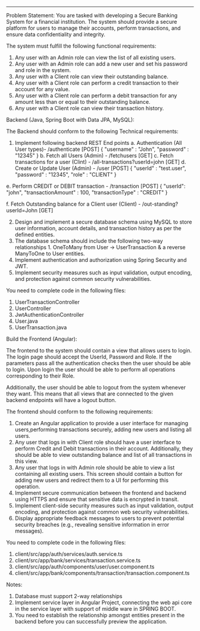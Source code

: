 ---
Problem Statement:
You are tasked with developing a Secure Banking System for a financial institution. The system should provide a secure platform for users to manage their accounts, perform transactions, and ensure data confidentiality and integrity.

The system must fulfill the following functional requirements:
1. Any user with an Admin role can view the list of all existing users.
2. Any user with an Admin role can add a new user and set his password and role in the system.
3. Any user with a Client role can view their outstanding balance.
4. Any user with a Client role can perform a credit transaction to their account for any value.
5. Any user with a Client role can perform a debit transaction for any amount less than or equal to their outstanding balance.
6. Any user with a Client role can view their transaction history.

Backend (Java, Spring Boot with Data JPA, MySQL):

The Backend should conform to the following Technical requirements:

 1. Implement following backend REST End points
   a. Authentication (All User types)- /authenticate
   [POST]
   {
    "username" : "John",
    "password" : "12345"
   }
   b. Fetch all Users (Admin) - /fetchusers
   [GET]
   c. Fetch transactions for a user (Clint) - /all-transactions?userId=john
   [GET]
   d. Create or Update User (Admin) - /user
   [POST]
   {
    "userId" : "test.user",
    "password" : "12345",
    "role" : "CLIENT"
   }
	
   e. Perform CREDIT or DEBIT transaction - /transaction
   [POST]
   { 
   "userId": "john",
    "transactionAmount" : 100,
    "transactionType" : "CREDIT"
    }

   f. Fetch Outstanding balance for a Client user (Client) - /out-standing?userId=John
   [GET]

2. Design and implement a secure database schema using MySQL to store user information, account details, and transaction history as per the defined entities. 
3. The database schema should include the following two-way relationships
        1. OneToMany from User -> UserTransaction & a reverse ManyToOne to User entities.
4. Implement authentication and authorization using Spring Security and JWT. 
5. Implement security measures such as input validation, output encoding, and protection against common security vulnerabilities.

You need to complete code in the following files:
1. UserTransactionController
2. UserController
3. JwtAuthenticationController
4. User.java
5. UserTransaction.java

Build the Frontend (Angular):

The frontend to the system should contain a view that allows users to login. The login page should accept the UserId, Password and Role. If the parameters pass all the authentication checks then the user should be able to login. Upon login the user should be able to perform all operations corresponding to their Role. 

Additionally, the user should be able to logout from the system whenever they want. This means that all views that are connected to the given backend endpoints will have a logout button.

The frontend should conform to the following requirements:
1. Create an Angular application to provide a user interface for managing users,performing transactions securely, adding new users and listing all users.
2. Any user that logs in with Client role should have a user interface to perform Credit and Debit transactions in their account. Additionally, they should be able to view outstanding balance and list of all transactions in this view.
3. Any user that logs in with Admin role should be able to view a list containing all existing users. This screen should contain a button for adding new users and redirect them to a UI for performing this operation.
4. Implement secure communication between the frontend and backend using HTTPS and ensure that sensitive data is encrypted in transit.
5. Implement client-side security measures such as input validation, output encoding, and protection against common web security vulnerabilities.
6. Display appropriate feedback messages to users to prevent potential security breaches (e.g., revealing sensitive information in error messages).

You need to complete code in the following files:
1. client/src/app/auth/services/auth.service.ts
2. client/src/app/bank/services/transaction.service.ts
3. client/src/app/auth/components/user/user.component.ts
4. client/src/app/bank/components/transaction/transaction.component.ts

Notes:
1. Database must support 2-way relationships
2. Implement service layer in Angular Project, connecting the web api core in the service layer with support of middle ware in SPRING BOOT.
3. You need to establish the relationship amongst entities present in the backend before you can successfully preview the application.